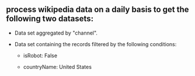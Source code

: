 ## process wikipedia data on a daily basis to get the following two datasets:

* Data set aggregated by "channel".

* Data set containing the records filtered by the following conditions:

   * isRobot: False

   * countryName:  United States
